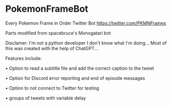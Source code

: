 # PokemonFrameBot
Every Pokemon Frame in Order Twitter Bot
https://twitter.com/PKMNFrames

Parts modified from spacebruce's Monogatari bot

Disclamer: I'm not a python developer I don't know what I'm doing... Most of this was created with the help of ChatGPT...

Features include:
  
  • Option to read a subtitle file and add the correct caption to the tweet
  
  • Option for Discord error reporting and end of episode messages
  
  • Option to not connect to Twitter for testing
  
  • groups of tweets with variable delay
